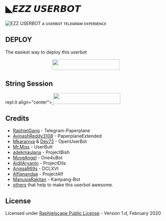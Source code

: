           
# ◣𝙀𝙕𝙕 𝙐𝙎𝙀𝙍𝘽𝙊𝙏




<img src="https://telegra.ph/file/0e9434e0d7687cfedf630.jpg" alt="EZZ USERBOT">
ᴀ ᴜꜱᴇʀʙᴏᴛ ᴛᴇʟᴇɢʀᴀᴍ ᴇxᴘᴇʀɪᴇɴᴄᴇ

## DEPLOY
The easiest way to deploy this userbot
<p align="center"><a href="https://heroku.com/deploy?template=https://github.com/syahrizalemano/EZZRAUBOT"> <img src="https://telegra.ph/file/764d872199e66ac4ca490.png" width="210" height="34.45"/></a></p>

## String Session
repl.it
align="center"><a href="https://string.projectalf.repl.run/"> <img src="https://img.shields.io/badge/Generate%20Session-lightgrey?style=for-the-badge&logo=repl.it" width="210" height="34.45"/></a></p>



## Credits
*   [RaphielGang](https://github.com/RaphielGang) - Telegram-Paperplane
*   [AvinashReddy3108](https://github.com/AvinashReddy3108) - PaperplaneExtended
*   [Mkaraniya](https://github.com/mkaraniya) & [Dev73](https://github.com/Devp73) - OpenUserBot
*   [Mr.Miss](https://github.com/keselekpermen69) - UserButt
*   [adekmaulana](https://github.com/adekmaulana) - ProjectBish
*   [MoveAngel](https://github.com/MoveAngel) - One4uBot
*   [AidilAryanto](https://github.com/aidilaryanto) - ProjectDils 
*   [AnggaR69s](https://github.com/GengKapak/DCLXVI) - DCLXVI
*   [Alfianandaa](https://github.com/alfianandaa/ProjectAlf) - ProjectAlf
*   [ManusiaRakitan](https://github.com/ManusiaRakitan/Kampang-Bot) - Kampang-Bot
*   [others](https://github.com/alfianandaa/ProjectAlf/graphs/contributors) that help to make this userbot awesome.

## License
Licensed under [Raphielscape Public License](https://github.com/alfianandaa/ProjectAlf/blob/master/LICENSE) - Version 1.d, February 2020
